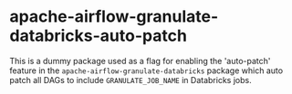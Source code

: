 # apache-airflow-granulate-databricks-auto-patch

This is a dummy package used as a flag for enabling the 'auto-patch' feature in the `apache-airflow-granulate-databricks` package which auto patch all DAGs to include `GRANULATE_JOB_NAME` in Databricks jobs.
